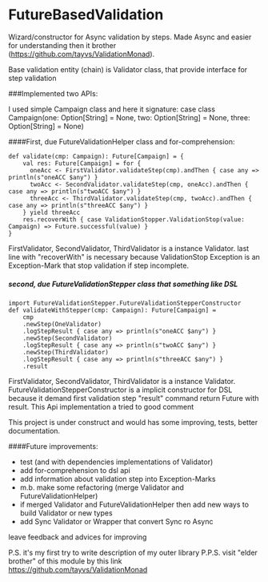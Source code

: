 # FutureBasedValidation

Wizard/constructor for Async validation by steps.
Made Async and easier for understanding then it brother (https://github.com/tayvs/ValidationMonad).

Base validation entity (chain) is Validator class, that provide interface for step validation


###Implemented two APIs:

I used simple Campaign class and here it signature:
case class Campaign(one: Option[String] = None, two: Option[String] = None, three: Option[String] = None)

####First, due FutureValidationHelper class and for-comprehension:

    def validate(cmp: Campaign): Future[Campaign] = {
        val res: Future[Campaign] = for {
          oneAcc <- FirstValidator.validateStep(cmp).andThen { case any => println(s"oneACC $any") }
          twoAcc <- SecondValidator.validateStep(cmp, oneAcc).andThen { case any => println(s"twoACC $any") }
          threeAcc <- ThirdValidator.validateStep(cmp, twoAcc).andThen { case any => println(s"threeACC $any") }
        } yield threeAcc
        res.recoverWith { case ValidationStopper.ValidationStop(value: Campaign) => Future.successful(value) }
    }
  
FirstValidator, SecondValidator, ThirdValidator is a instance Validator.
last line with "recoverWith" is necessary because ValidationStop Exception is an Exception-Mark that stop validation 
if step incomplete.

##### second, due FutureValidationStepper class that something like DSL

    import FutureValidationStepper.FutureValidationStepperConstructor
    def validateWithStepper(cmp: Campaign): Future[Campaign] =
        cmp
        .newStep(OneValidator)
        .logStepResult { case any => println(s"oneACC $any") }
        .newStep(SecondValidator)
        .logStepResult { case any => println(s"twoACC $any") }
        .newStep(ThirdValidator)
        .logStepResult { case any => println(s"threeACC $any") }
        .result
      
FirstValidator, SecondValidator, ThirdValidator is a instance Validator.
FutureValidationStepperConstructor is a implicit constructor for DSL because it demand first validation step 
"result" command return Future with result. This Api implementation a tried to good comment

This project is under construct and would has some improving, tests, better documentation.

####Future improvements:
- test (and with dependencies implementations of Validator)
- add for-comprehension to dsl api 
- add information about validation step into Exception-Marks
- m.b. make some refactoring (merge Validator and FutureValidationHelper)
- if merged Validator and FutureValidationHelper then add new ways to build Validator or new types
- add Sync Validator or Wrapper that convert Sync ro Async

leave feedback and advices for improving

P.S. it's my first try to write description of my outer library 
P.P.S. visit "elder brother" of this module by this link https://github.com/tayvs/ValidationMonad